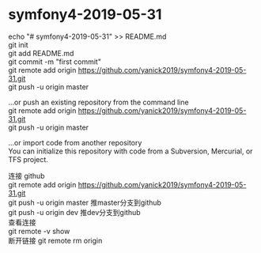 # symfony4-2019-05-31


 echo "# symfony4-2019-05-31" >> README.md    
git init  
git add README.md  
git commit -m "first commit"  
git remote add origin https://github.com/yanick2019/symfony4-2019-05-31.git  
git push -u origin master  


…or push an existing repository from the command line  
git remote add origin https://github.com/yanick2019/symfony4-2019-05-31.git  
git push -u origin master  
  
  
  
…or import code from another repository  
You can initialize this repository with code from a Subversion, Mercurial, or TFS project.  


连接 github  
	git remote add origin https://github.com/yanick2019/symfony4-2019-05-31.git     
	git push -u origin master 推master分支到github  
	git push -u origin dev 推dev分支到github  
查看连接  
	git remote -v show  
断开链接 
	git remote rm origin  
